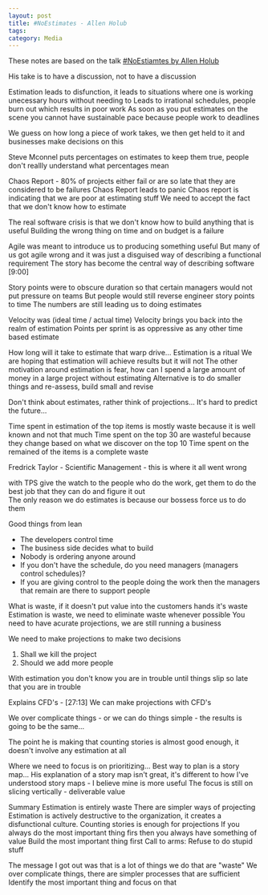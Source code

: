 ```yaml
---
layout: post
title: #NoEstimates - Allen Holub
tags: 
category: Media
---
```

These notes are based on the talk [#NoEstiamtes by Allen Holub](https://www.youtube.com/watch?v=QVBlnCTu9Ms)  

His take is to have a discussion, not to have a discussion

Estimation leads to disfunction, it leads to situations where one is working unecessary hours without needing to
Leads to irrational schedules, people burn out which results in poor work
As soon as you put estimates on the scene you cannot have sustainable pace because people work to deadlines

We guess on how long a piece of work takes, we then get held to it and businesses make decisions on this

Steve Mconnel puts percentages on estimates to keep them true, people don't reallly understand what percentages mean

Chaos Report - 80% of projects either fail or are so late that they are considered to be failures
Chaos Report leads to panic
Chaos report is indicating that we are poor at estimating stuff
We need to accept the fact that we don't know how to estimate

The real software crisis is that we don't know how to build anything that is useful
Building the wrong thing on time and on budget is a failure


Agile was meant to introduce us to producing something useful
But many of us got agile wrong and it was just a disguised way of describing a functional requirement
The story has become the central way of describing software [9:00]

Story points were to obscure duration so that certain managers would not put pressure on teams
But people would still reverse engineer story points to time
The numbers are still leading us to doing estimates  

Velocity was (ideal time / actual time)
Velocity brings you back into the realm of estimation
Points per sprint is as oppressive as any other time based estimate

How long will it take to estimate that warp drive...
Estimation is a ritual
We are hoping that estimation will achieve results but it will not
The other motivation around estimation is fear, how can I spend a large amount of money in a large project without estimating
Alternative is to do smaller things and re-assess, build small and revise

Don't think about estimates, rather think of projections...
It's hard to predict the future...

Time spent in estimation of the top items is mostly waste because it is well known and not that much
Time spent on the top 30 are wasteful because they change based on what we discover on the top 10
Time spent on the remained of the items is a complete waste  

Fredrick Taylor - Scientific Management - this is where it all went wrong

with TPS give the watch to the people who do the work, get them to do the best job that they can do and figure it out  
The only reason we do estimates is because our bossess force us to do them  

Good things from lean
- The developers control time  
- The business side decides what to build  
- Nobody is ordering anyone around  
- If you don't have the schedule, do you need managers (managers control schedules)?
- If you are giving control to the people doing the work then the managers that remain are there to support people

What is waste, if it doesn't put value into the customers hands it's waste
Estimation is waste, we need to eliminate waste whenever possible
You need to have acurate projections, we are still running a business

We need to make projections to make two decisions
1) Shall we kill the project
2) Should we add more people

With estimation you don't know you are in trouble until things slip so late that you are in trouble

Explains CFD's - [27:13]
We can make projections with CFD's

We over complicate things - or we can do things simple - the results is going to be the same...

The point he is making that counting stories is almost good enough, it doesn't involve any estimation at all

Where we need to focus is on prioritizing...
Best way to plan is a story map...
His explanation of a story map isn't great, it's different to how I've understood story maps - I believe mine is more useful
The focus is still on slicing vertically - deliverable value

Summary
Estimation is entirely waste
There are simpler ways of projecting
Estimation is actively destructive to the organization, it creates a disfunctional culture.
Counting stories is enough for projections
If you always do the most important thing firs then you always have something of value
Build the most important thing first
Call to arms: Refuse to do stupid stuff

The message I got out was that is a lot of things we do that are "waste"
We over complicate things, there are simpler processes that are sufficient
Identify the most important thing and focus on that

